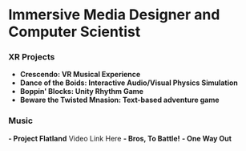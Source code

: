 # Immersive Media Designer and Computer Scientist

### XR Projects
- **Crescendo: VR Musical Experience**
- **Dance of the Boids: Interactive Audio/Visual Physics Simulation**
- **Boppin' Blocks: Unity Rhythm Game**
- **Beware the Twisted Mnasion: Text-based adventure game**

### Music
**- Project Flatland**
Video Link Here
**- Bros, To Battle!**
**- One Way Out**
